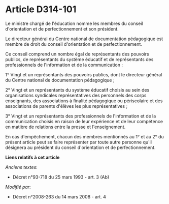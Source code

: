 # Article D314-101

Le ministre chargé de l'éducation nomme les membres du conseil d'orientation et de perfectionnement et son président. 

Le directeur général du Centre national de documentation pédagogique est membre de droit du conseil d'orientation et de
perfectionnement. 

Ce conseil comprend un nombre égal de représentants des pouvoirs publics, de représentants du système éducatif et de
représentants des professionnels de l'information et de la communication : 

1° Vingt et un représentants des pouvoirs publics, dont le directeur général du Centre national de documentation
pédagogique ; 

2° Vingt et un représentants du système éducatif choisis au sein des organisations syndicales représentatives des personnels
des corps enseignants, des associations à finalité pédagogique ou périscolaire et des associations de parents d'élèves les
plus représentatives ; 

3° Vingt et un représentants des professionnels de l'information et de la communication choisis en raison de leur expérience
et de leur compétence en matière de relations entre la presse et l'enseignement. 

En cas d'empêchement, chacun des membres mentionnés au 1° et au 2° du présent article peut se faire représenter par toute
autre personne qu'il désignera au président du conseil d'orientation et de perfectionnement.

**Liens relatifs à cet article**

_Anciens textes_:

  - Décret n°93-718 du 25 mars 1993 - art. 3 (Ab)

_Modifié par_:

  - Décret n°2008-263 du 14 mars 2008 - art. 4
